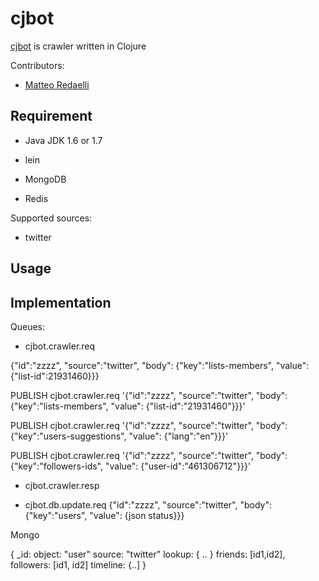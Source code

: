 cjbot
=====

[cjbot](https://github.com/matteoredaelli/cjbot) is crawler written in Clojure

Contributors:

* [Matteo Redaelli](http://www.redaelli.org/matteo/)

Requirement
-----------

* Java JDK 1.6 or 1.7

* lein

* MongoDB

* Redis

Supported sources:
* twitter

Usage
------------


Implementation
----------------

Queues:

* cjbot.crawler.req

{\"id\":\"zzzz\", \"source\":\"twitter\", \"body\": {\"key\":\"lists-members\", \"value\": {\"list-id\":21931460}}}

PUBLISH cjbot.crawler.req '{"id":"zzzz", "source":"twitter", "body": {"key":"lists-members", "value": {"list-id":"21931460"}}}'

PUBLISH cjbot.crawler.req '{"id":"zzzz", "source":"twitter", "body": {"key":"users-suggestions", "value": {"lang":"en"}}}'

PUBLISH cjbot.crawler.req '{"id":"zzzz", "source":"twitter", "body": {"key":"followers-ids", "value": {"user-id":"461306712"}}}'

* cjbot.crawler.resp

* cjbot.db.update.req
  {\"id\":\"zzzz\", \"source\":\"twitter\", \"body\": {\"key\":\"users\", \"value\": {json status}}}


Mongo

{
	_id:
	object: "user"
	source: "twitter"
	lookup: { .. }
	friends: [id1,id2],
	followers: [id1, id2]
	timeline: {..]
}
